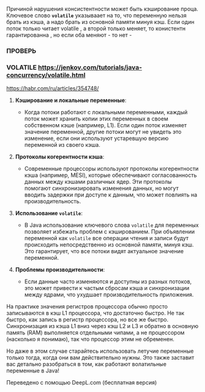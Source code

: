 Причиной нарушения консистентности может быть кэширование проца. 
Ключевое слово  **`volatile`** указываает на то, что переменную нельзя брать из кэша, а надо брать из основной памяти минуя кэш.
Если один поток только читает volatile , а второй только меняет, то конистентн
гарантированна , но если оба меняют -  то нет - 
### ПРОВЕРЬ 


### VOLATILE https://jenkov.com/tutorials/java-concurrency/volatile.html 

https://habr.com/ru/articles/354748/ 

1. **Кэширование и локальные переменные**:
    
    - Когда потоки работают с локальными переменными, каждый поток может хранить копии этих переменных в своем собственном кэше (например, L1). Если один поток изменяет значение переменной, другие потоки могут не увидеть это изменение, если они используют устаревшую версию переменной из своего кэша.
    
2. **Протоколы когерентности кэша**:
    
    - Современные процессоры используют протоколы когерентности кэша (например, MESI), которые обеспечивают согласованность данных между кэшами различных ядер. Эти протоколы помогают синхронизировать изменения данных, но могут вводить задержки при доступе к данным, что может повлиять на производительность.
    
3. **Использование `volatile`**:
    
    - В Java использование ключевого слова `volatile` для переменных позволяет избежать проблем с кэшированием. При объявлении переменной как `volatile` все операции чтения и записи будут происходить непосредственно из основной памяти, минуя кэш. Это гарантирует, что все потоки видят актуальное значение переменной.
    
4. **Проблемы производительности**:
    
    - Если данные часто изменяются и доступны из разных потоков, это может привести к частым сбросам кэша и синхронизации между ядрами, что ухудшает производительность приложения.


На практике значения регистров процессора обычно просто записываются в кэш L1 процессора, что достаточно быстро. Не так быстро, как запись в регистр процессора, но все же быстро. Синхронизация из кэша L1 вниз через кэш L2 и L3 и обратно в основную память (RAM) выполняется отдельными чипами, а не процессором (насколько я понимаю), так что процессор этим не обременен.

Но даже в этом случае старайтесь использовать летучие переменные только тогда, когда они вам действительно нужны. Это также заставит вас детально разобраться в том, как работают волатильные переменные в Java!

Переведено с помощью DeepL.com (бесплатная версия)